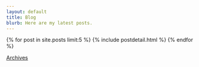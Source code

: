 ```yaml
---
layout: default
title: Blog
blurb: Here are my latest posts.
---
```


{% for post in site.posts limit:5 %}
{% include postdetail.html %}
{% endfor %}

[Archives](/archive.html)
